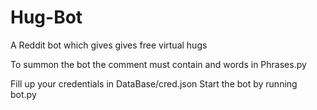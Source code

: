 # Hug-Bot
A Reddit bot which gives gives free virtual hugs

To summon the bot the comment must contain and words in Phrases.py

Fill up your credentials in DataBase/cred.json
Start the bot by running bot.py
